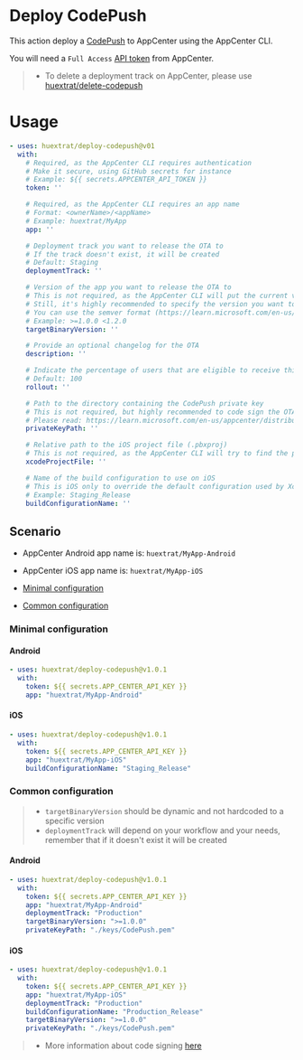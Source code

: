 # Deploy CodePush

This action deploy a [CodePush](https://learn.microsoft.com/en-us/appcenter/distribution/codepush/) to AppCenter using the AppCenter CLI.

You will need a `Full Access` [API token](https://learn.microsoft.com/en-us/appcenter/api-docs/#creating-an-app-center-user-api-token) from AppCenter.

> - To delete a deployment track on AppCenter, please use [huextrat/delete-codepush](https://github.com/marketplace/actions/delete-codepush)

# Usage

<!-- start usage -->
```yaml
- uses: huextrat/deploy-codepush@v01
  with:
    # Required, as the AppCenter CLI requires authentication
    # Make it secure, using GitHub secrets for instance
    # Example: ${{ secrets.APPCENTER_API_TOKEN }}
    token: ''

    # Required, as the AppCenter CLI requires an app name
    # Format: <ownerName>/<appName>
    # Example: huextrat/MyApp
    app: ''

    # Deployment track you want to release the OTA to
    # If the track doesn't exist, it will be created
    # Default: Staging
    deploymentTrack: ''

    # Version of the app you want to release the OTA to
    # This is not required, as the AppCenter CLI will put the current version of the app as default
    # Still, it's highly recommended to specify the version you want to release the OTA to
    # You can use the semver format (https://learn.microsoft.com/en-us/appcenter/distribution/codepush/cli#target-binary-version-parameter)
    # Example: >=1.0.0 <1.2.0
    targetBinaryVersion: ''

    # Provide an optional changelog for the OTA
    description: ''

    # Indicate the percentage of users that are eligible to receive this update
    # Default: 100
    rollout: ''

    # Path to the directory containing the CodePush private key
    # This is not required, but highly recommended to code sign the OTA
    # Please read: https://learn.microsoft.com/en-us/appcenter/distribution/codepush/cli#code-signing
    privateKeyPath: ''

    # Relative path to the iOS project file (.pbxproj)
    # This is not required, as the AppCenter CLI will try to find the project file by itself
    xcodeProjectFile: ''

    # Name of the build configuration to use on iOS
    # This is iOS only to override the default configuration used by Xcode
    # Example: Staging_Release
    buildConfigurationName: ''
```
<!-- end usage -->

## Scenario

- AppCenter Android app name is: `huextrat/MyApp-Android`
- AppCenter iOS app name is: `huextrat/MyApp-iOS`


- [Minimal configuration](#Minimal-configuration)
- [Common configuration](#Common-configuration)

### Minimal configuration

#### Android
```yaml
- uses: huextrat/deploy-codepush@v1.0.1
  with:
    token: ${{ secrets.APP_CENTER_API_KEY }}
    app: "huextrat/MyApp-Android"
```

#### iOS
```yaml
- uses: huextrat/deploy-codepush@v1.0.1
  with:
    token: ${{ secrets.APP_CENTER_API_KEY }}
    app: "huextrat/MyApp-iOS"
    buildConfigurationName: "Staging_Release"
```

### Common configuration

> - `targetBinaryVersion` should be dynamic and not hardcoded to a specific version
> - `deploymentTrack` will depend on your workflow and your needs, remember that if it doesn't exist it will be created

#### Android
```yaml
- uses: huextrat/deploy-codepush@v1.0.1
  with:
    token: ${{ secrets.APP_CENTER_API_KEY }}
    app: "huextrat/MyApp-Android"
    deploymentTrack: "Production"
    targetBinaryVersion: ">=1.0.0"
    privateKeyPath: "./keys/CodePush.pem"
```

#### iOS
```yaml
- uses: huextrat/deploy-codepush@v1.0.1
  with:
    token: ${{ secrets.APP_CENTER_API_KEY }}
    app: "huextrat/MyApp-iOS"
    deploymentTrack: "Production"
    buildConfigurationName: "Production_Release"
    targetBinaryVersion: ">=1.0.0"
    privateKeyPath: "./keys/CodePush.pem"
```

> - More information about code signing [here](https://learn.microsoft.com/en-us/appcenter/distribution/codepush/cli#code-signing)
